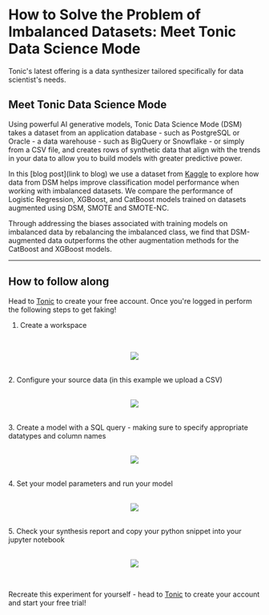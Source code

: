 # How to Solve the Problem of Imbalanced Datasets: Meet Tonic Data Science Mode

Tonic's latest offering is a data synthesizer tailored specifically for data scientist's needs.  

## Meet Tonic Data Science Mode

Using powerful AI generative models, Tonic Data Science Mode (DSM) takes a dataset from an application database - such as PostgreSQL or Oracle - a data warehouse - such as BigQuery or Snowflake - or simply from a CSV file, and creates rows of synthetic data that align with the trends in your data to allow you to build models with greater predictive power.

In this [blog post](link to blog) we use a dataset from [Kaggle](https://www.kaggle.com/datasets/blastchar/telco-customer-churn) to explore how data from DSM helps improve classification model performance when working with imbalanced datasets. We compare the performance of Logistic Regression, XGBoost, and CatBoost models trained on datasets augmented using DSM, SMOTE and SMOTE-NC.

Through addressing the biases associated with training models on imbalanced data by rebalancing the imbalanced class, we find that DSM-augmented data outperforms the other augmentation methods for the CatBoost and XGBoost models. 

<hr>

## How to follow along

Head to [Tonic](https://app.tonic.ai/onboarding/create-account) to create your free account. Once you're logged in perform the following steps to get faking!
1. Create a workspace <br>
<br>
<p align="center">
  <img src="https://media.giphy.com/media/DVuaf1aPnR4skLht2l/giphy.gif">
</p>
<br>
2. Configure your source data (in this example we upload a CSV) <br>
<br>
<p align="center">
  <img src="https://media.giphy.com/media/cZbjDUabeeGG2OnDjR/giphy.gif">
</p>
<br>
3. Create a model with a SQL query - making sure to specify appropriate datatypes and column names <br>
<br>
<p align="center">
  <img src="https://media.giphy.com/media/EGJYgk7AiiB2IEa9dG/giphy.gif">
</p>
<br>
4. Set your model parameters and run your model <br>
<br>
<p align="center">
  <img src="https://media.giphy.com/media/fJHqnEKcVoJjWwcnHC/giphy.gif">
</p>
<br>
5. Check your synthesis report and copy your python snippet into your jupyter notebook<br>
<br>
<p align="center">
  <img src="https://media.giphy.com/media/I7KeiCq57xAmWsOf3Y/giphy.gif">
</p>
<br>

Recreate this experiment for yourself - head to [Tonic](https://app.tonic.ai/onboarding/create-account) to create your account and start your free trial!
